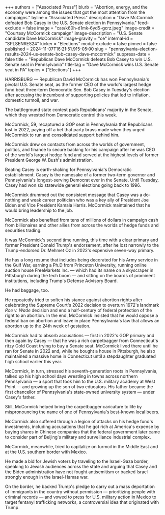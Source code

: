 +++
authors = ["Associated Press"]
blurb = "Abortion, energy, and the economy were among the issues that got the most attention from the campaigns."
byline = "Associated Press"
description = "Dave McCormick defeated Bob Casey in the U.S. Senate election in Pennsylvania."
feed-exclude = false
image = "cas/k60h-d1mk-6yd5-gcrz.jpeg"
image-credit = "Courtesy McCormick campaign"
image-description = "U.S. Senate candidate Dave McCormick"
image-gravity = "ce"
internal-id = "SPLSENRES24"
kicker = "Elections"
modal-exclude = false
pinned = false
published = 2024-11-07T16:21:51.915-05:00
slug = "pennsylvania-election-results-2024-us-senate-bob-casey-dave-mccormick"
suppress-date = false
title = "Republican Dave McCormick defeats Bob Casey to win U.S. Senate seat in Pennsylvania"
title-tag = "Dave McCormick wins U.S. Senate seat in PA"
topics = ["Elections"]
+++

HARRISBURG — Republican David McCormick has won Pennsylvania&#39;s pivotal U.S. Senate seat, as the former CEO of the world&#39;s largest hedge fund beat three-term Democratic Sen. Bob Casey in Tuesday&#39;s election after accusing the incumbent of supporting policies that led to inflation, domestic turmoil, and war.

The battleground state contest pads Republicans&#39; majority in the Senate, which they wrested from Democratic control this week.

McCormick, 59, recaptured a GOP seat in Pennsylvania that Republicans lost in 2022, paying off a bet that party brass made when they urged McCormick to run and consolidated support behind him.

McCormick drew on contacts from across the worlds of government, politics, and finance to secure backing for his campaign after he was CEO of the world&#39;s largest hedge fund and served at the highest levels of former President George W. Bush&#39;s administration.

Beating Casey is earth-shaking for Pennsylvania&#39;s Democratic establishment. Casey is the namesake of a former two-term governor and Pennsylvania&#39;s longest-serving Democrat ever in the Senate. Until Tuesday, Casey had won six statewide general elections going back to 1996.

McCormick drummed out the consistent message that Casey was a do-nothing and weak career politician who was a key ally of President Joe Biden and Vice President Kamala Harris. McCormick maintained that he would bring leadership to the job.

McCormick also benefited from tens of millions of dollars in campaign cash from billionaires and other allies from across the worlds of hedge funds and securities trading.

It was McCormick&#39;s second time running, this time with a clear primary and former President Donald Trump&#39;s endorsement, after he lost narrowly to the Trump-endorsed Dr. Mehmet Oz in 2022&#39;s expensive seven-way primary.

He has a long resume that includes being decorated for his Army service in the Gulf War, earning a Ph.D from Princeton University, running online auction house FreeMarkets Inc. — which had its name on a skyscraper in Pittsburgh during the tech boom — and sitting on the boards of prominent institutions, including Trump&#39;s Defense Advisory Board.

He had baggage, too.

He repeatedly tried to soften his stance against abortion rights after celebrating the Supreme Court&#39;s 2022 decision to overturn 1972&#39;s landmark <em>Roe v. Wade</em> decision and end a half-century of federal protection of the right to an abortion. In the end, McCormick insisted that he would oppose a federal ban on abortion and leave in place Pennsylvania&#39;s law that allows an abortion up to the 24th week of gestation.

McCormick had to absorb accusations — first in 2022&#39;s GOP primary and then again by Casey — that he was a rich carpetbagger from Connecticut&#39;s ritzy Gold Coast trying to buy a Senate seat. McCormick lived there until he ran for Senate in 2022 and, while he bought a house in Pittsburgh, he also maintained a massive home in Connecticut until a stepdaughter graduated high school earlier this year.

McCormick, in turn, stressed his seventh-generation roots in Pennsylvania, talked up his high school days wrestling in towns across northern Pennsylvania — a sport that took him to the U.S. military academy at West Point — and growing up the son of two educators. His father became the first chancellor of Pennsylvania&#39;s state-owned university system — under Casey&#39;s father.

Still, McCormick helped bring the carpetbagger caricature to life by mispronouncing the name of one of Pennsylvania&#39;s best-known local beers.

McCormick also suffered through a legion of attacks on his hedge fund&#39;s investments, including accusations that he got rich at America&#39;s expense by buying shares in Chinese companies that the federal government later came to consider part of Beijing&#39;s military and surveillance industrial complex.

McCormick, meanwhile, tried to capitalize on turmoil in the Middle East and at the U.S. southern border with Mexico.

He made a bid for Jewish voters by traveling to the Israel-Gaza border, speaking to Jewish audiences across the state and arguing that Casey and the Biden administration have not fought antisemitism or backed Israel strongly enough in the Israel-Hamas war.

On the border, he backed Trump&#39;s pledge to carry out a mass deportation of immigrants in the country without permission — prioritizing people with criminal records — and vowed to press for U.S. military action in Mexico to target fentanyl trafficking networks, a controversial idea that originated with Trump.<strong></strong>

